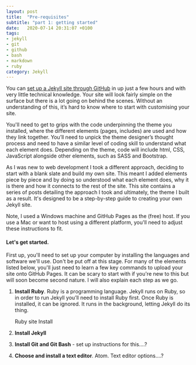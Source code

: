 ```yaml
---
layout: post
title:  "Pre-requisites"
subtitle: "part 1: getting started"
date:   2020-07-14 20:31:07 +0100
tags:
- jekyll
- git
- github
- bash
- markdown
- ruby
category: Jekyll
---
```

You can [set up a Jekyll site through GitHub](https://dinkwiz.github.io/jekyll/Jekyll-Easy-Way.html) in up just a few hours and with very little technical knowledge. Your site will look fairly simple on the surface but there is a lot going on behind the scenes. Without an understanding of this, it’s hard to know where to start with customising your site.

You'll need to get to grips with the code underpinning the theme you installed, where the different elements (pages, includes) are used and how they link together. You’ll need to unpick the theme designer’s thought process and need to have a similar level of coding skill to understand what each element does. Depending on the theme, code will include html, CSS, JavaScript alongside other elements, such as SASS and Bootstrap.

As I was new to web development I took a different approach, deciding to start with a blank slate and build my own site. This meant I added elements piece by piece and by doing so understood what each element does, why it is there and how it connects to the rest of the site. This site contains a series of posts detailing the approach I took and ultimately, the theme I built as a result. It's designed to be a step-by-step guide to creating your own Jekyll site. 

Note, I used a Windows machine and GitHub Pages as the (free) host. If you use a Mac or want to host using a different platform, you'll need to adjust these instructions to fit.

#### Let's get started.

First up, you'll need to set up your computer by installing the languages and software we'll use. Don't be put off at this stage. For many of the elements listed below, you'll just need to learn a few key commands to upload your site onto GitHub Pages. It can be scary to start with if you're new to this but will soon become second nature. I will also explain each step as we go.


1.	**Install Ruby**. 
    Ruby is a programming language. Jekyll runs on Ruby, so in order to run Jekyll you’ll need to install Ruby first. Once Ruby is installed, it can be ignored. It runs in the background, letting Jekyll do its thing.

    Ruby site
    Install

2. **Install Jekyll**

3. **Install Git and Git Bash** - set up instructions for this....?
4. **Choose and install a text editor**. Atom. Text editor options....?
